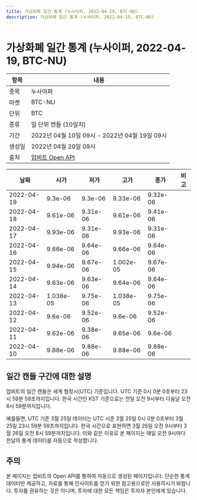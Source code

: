 ```yaml
---
title: 가상화폐 일간 통계 (누사이퍼, 2022-04-19, BTC-NU)
description: 가상화폐 일간 통계 (누사이퍼, 2022-04-19, BTC-NU)
---
```



가상화폐 일간 통계 (누사이퍼, 2022-04-19, BTC-NU)
===

|항목|내용|
|--|--|
|종목|누사이퍼|
|마켓|BTC-NU|
|단위|BTC|
|종류|일 단위 캔들 (10일치)|
|기간|2022년 04월 10일 09시 - 2022년 04월 19일 09시|
|생성일|2022년 04월 20일 09시|
|출처|[업비트 Open API](https://docs.upbit.com)|


|날짜|시가|저가|고가|종가|비고|
|--|--|--|--|--|--|
|2022-04-19|9.3e-06|9.3e-06|9.33e-06|9.32e-06|    |
|2022-04-18|9.61e-06|9.31e-06|9.61e-06|9.41e-06|    |
|2022-04-17|9.93e-06|9.31e-06|9.93e-06|9.31e-06|    |
|2022-04-16|9.66e-06|9.64e-06|9.66e-06|9.64e-06|    |
|2022-04-15|9.94e-06|9.67e-06|1.002e-05|9.67e-06|    |
|2022-04-14|9.63e-06|9.63e-06|9.64e-06|9.64e-06|    |
|2022-04-13|1.038e-05|9.75e-06|1.038e-05|9.75e-06|    |
|2022-04-12|9.6e-06|9.52e-06|9.6e-06|9.52e-06|    |
|2022-04-11|9.62e-06|9.38e-06|9.65e-06|9.6e-06|    |
|2022-04-10|9.88e-06|9.88e-06|9.88e-06|9.88e-06|    |


일간 캔들 구간에 대한 설명
---


업비트의 일간 캔들은 세계 협정시(UTC) 기준입니다. 
UTC 기준 0시 0분 0초부터 23시 59분 59초까지입니다. 
한국 시간인 KST 기준으로는 전일 오전 9시부터 다음날 오전 8시 59분까지입니다. 


예를들면, UTC 기준 3월 25일 데이터는 UTC 시준 3월 25일 0시 0분 0초부터 3월 25일 23시 59분 59초까지입니다. 
한국 시간으로 표현하면 3월 25일 오전 9시부터 3월 26일 오전 8시 59분까지입니다. 
이와 같은 이유로 본 페이지는 매일 오전 9시마다 전날의 통계 데이터를 자동으로 작성합니다. 


주의
---


본 페이지는 업비트의 Open API를 통하여 자동으로 생성된 페이지입니다. 
단순한 통계 데이터만 제공하고, 자료를 통해 인사이트를 얻기 위한 참고용으로만 사용하시기 바랍니다. 
투자를 권유하는 것은 아니며, 투자에 대한 모든 책임은 투자자 본인에게 있습니다. 

